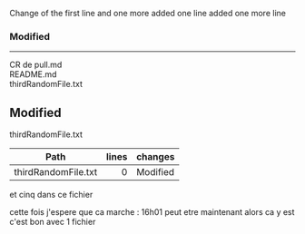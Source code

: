 Change of the first line
and one more added
one line added
one more line

### Modified            
 ------------------- 
 CR de pull.md       
 README.md          
 thirdRandomFile.txt

 Modified
 -------------------
 thirdRandomFile.txt

 Path                | lines | changes
 ------------------- | -----:| --------
 thirdRandomFile.txt |     0 | Modified

et
cinq
dans
ce
fichier

cette fois j'espere que ca marche : 16h01
peut etre maintenant alors
ca y est c'est bon avec 1 fichier